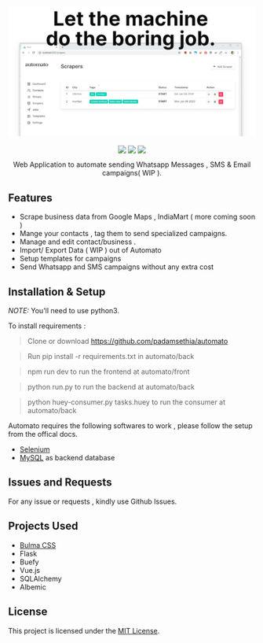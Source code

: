 
<p align="center">
<img align="center" src="./assets/header.png">
   <br><br>
<img align="center" src="https://img.shields.io/badge/WORK%20-IN%20PROGRESS-yellow.svg"/>
<img align="center" src="https://img.shields.io/badge/License-MIT-blue.svg"/>
<img align="center" src="https://img.shields.io/badge/Python-3-lightgrey.svg" /> 
<br>
</p>

<p align="center">Web Application to automate sending Whatsapp Messages , SMS &amp; Email campaigns( WIP ).</p>

## Features

 * Scrape business data from Google Maps , IndiaMart ( more coming soon )
 * Mange your contacts , tag them to send specialized campaigns.  
 * Manage and edit contact/business .
 * Import/ Export Data ( WIP ) out of Automato
 * Setup templates for campaigns
 * Send Whatsapp and SMS campaigns without any extra cost

## Installation & Setup


*NOTE:* You'll need to use python3. 

To install requirements :

> Clone or download https://github.com/padamsethia/automato

> Run pip install -r requirements.txt in automato/back

> npm run dev to run the frontend at automato/front

> python run.py to run the backend at automato/back

> python huey-consumer.py tasks.huey to run the consumer at automato/back

Automato requires the following softwares to work  , please follow the setup from the offical docs.

* [Selenium](https://www.seleniumhq.org/)
* [MySQL](https://www.mysql.com/downloads/) as backend database 


## Issues and Requests
For any issue or requests , kindly use Github Issues.

## Projects Used
* [Bulma CSS](http://getskeleton.com)
* Flask
* Buefy
* Vue.js
* SQLAlchemy 
* Albemic

## License
This project is licensed under the [MIT License](./LICENSE).